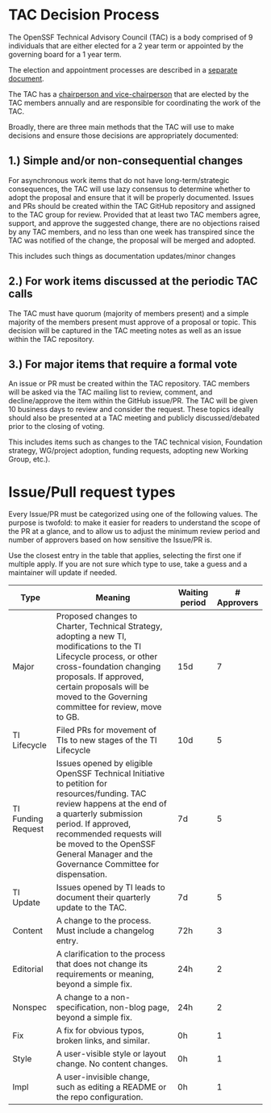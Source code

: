 # TAC Decision Process #

The OpenSSF Technical Advisory Council (TAC) is a body comprised of 9 individuals that are either elected for a 2 year term or appointed by the governing board for a 1 year term.  

The election and appointment processes are described in a [separate document](/elections/tac-and-scir-election-process.md).

The TAC has a [chairperson and vice-chairperson](./tac-member-R&Rs.md#tac-chair) that are elected by the TAC members annually and are responsible for coordinating the work of the TAC.

Broadly, there are three main methods that the TAC will use to make decisions and ensure those decisions are appropriately documented:

## 1.) Simple and/or non-consequential changes ##
For asynchronous work items that do not have long-term/strategic consequences, the TAC will use lazy consensus to determine whether to adopt the proposal and ensure that it will be properly documented.  Issues and PRs should be created within the TAC GitHub repository and assigned to the TAC group for review.  Provided that at least two TAC members agree, support, and approve the suggested change, there are no objections raised by any TAC members, and no less than one week has transpired since the TAC was notified of the change, the proposal will be merged and adopted.

This includes such things as documentation updates/minor changes


## 2.) For work items discussed at the periodic TAC calls ##
The TAC must have quorum (majority of members present) and a simple majority of the members present must approve of a proposal or topic.  This decision will be captured in the TAC meeting notes as well as an issue within the TAC repository. 



## 3.) For  major items that require a formal vote ##
An issue or PR must be created within the TAC repository.  TAC members will be asked via the TAC mailing list to review, comment, and decline/approve the item within the GitHub issue/PR.  The TAC will be given 10 business days to review and consider the request.  These topics ideally should also be presented at a TAC meeting and publicly discussed/debated prior to the closing of voting.  

This includes items such as changes to the TAC technical vision, Foundation strategy, WG/project adoption, funding requests, adopting new Working Group, etc.).

# Issue/Pull request types #

Every Issue/PR must be categorized using one of the following <type> values. The purpose is twofold: to make it easier for readers to understand the scope of the PR at a glance, and to allow us to adjust the minimum review period and number of approvers based on how sensitive the Issue/PR is.

Use the closest entry in the table that applies, selecting the first one if multiple apply. If you are not sure which type to use, take a guess and a maintainer will update if needed.

|  Type  | Meaning | Waiting period |	# Approvers |
| ------ | ------- | -------------- | ----------- |
| Major  | Proposed changes to Charter, Technical Strategy, adopting a new TI, modifications to the TI Lifecycle process, or other cross-foundation changing proposals.  If approved, certain proposals will be moved to the Governing committee for review, move to GB. | 15d | 7 |
| TI Lifecycle | Filed PRs for movement of TIs to new stages of the TI Lifecycle | 10d | 5 |
| TI Funding Request | Issues opened by eligible OpenSSF Technical Initiative to petition for resources/funding. TAC review happens at the end of a quarterly submission period. If approved, recommended requests will be moved to the OpenSSF General Manager and the Governance Committee for dispensation. | 7d | 5 |
| TI Update | Issues opened by TI leads to document their quarterly update to the TAC. | 7d | 5 |
| Content |	A change to the process. Must include a changelog entry. |	72h |	3 |
| Editorial |	A clarification to the process that does not change its requirements or meaning, beyond a simple fix. |	24h |	2 |
| Nonspec | 	A change to a non-specification, non-blog page, beyond a simple fix. |	24h |	2 |
| Fix |	A fix for obvious typos, broken links, and similar. |	0h |	1 |
| Style |	A user-visible style or layout change. No content changes. |	0h |	1 |
| Impl | 	A user-invisible change, such as editing a README or the repo configuration. |	0h | 	1 |
